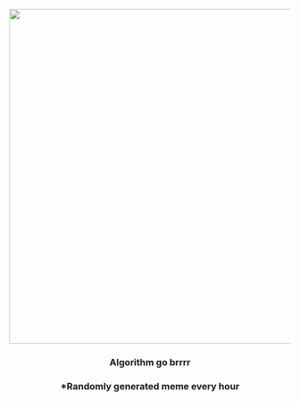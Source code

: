 <p align="center">
        <img src="https://i.redd.it/20x9etmykb691.gif" width="600" height="600">
        </p>
        <h3 align="center">Algorithm go brrrr</h3>
        <h3 align="center">*Randomly generated meme every hour</h3>
    